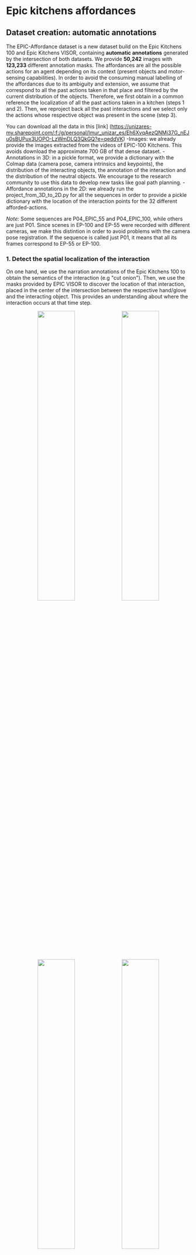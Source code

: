 # Epic kitchens affordances

## Dataset creation: automatic annotations

The EPIC-Affordance dataset is a new dataset build on the Epic Kitchens 100 and Epic Kitchens VISOR, containing **automatic annotations** generated by the intersection of both datasets. We provide **50,242** images with **123,233** different annotation masks. The affordances are all the possible actions for an agent depending on its context (present objects and motor-sensing capabilities). In order to avoid the consuming manual labelling of the affordances due to its ambiguity and extension, we assume that correspond to all the past actions taken in that place and filtered by the current distribution of the objects. Therefore, we first obtain in a common reference the localization of all the past actions taken in a kitchen (steps 1 and 2). Then, we reproject back all the past interactions and we select only the actions whose respective object was present in the scene (step 3).

You can download all the data in this [link] (https://unizares-my.sharepoint.com/:f:/g/personal/lmur_unizar_es/Eh6XvqAezQNMi37G_nEJu0sBUPux3UOPO-LzWmDLQ3QkGQ?e=qeddVK)
-Images: we already provide the images extracted from the videos of EPIC-100 Kitchens. This avoids download the approximate 700 GB of that dense dataset.
-Annotations in 3D: in a pickle format, we provide a dictionary with the Colmap data (camera pose, camera intrinsics and keypoints), the distribution of the interacting objects, the annotation of the interaction and the distribution of the neutral objects. We encourage to the research community to use this data to develop new tasks like goal path planning.
-Affordance annotations in the 2D: we already run the project_from_3D_to_2D.py for all the sequences in order to provide a pickle dictionary with the location of the interaction points for the 32 different afforded-actions.

*Note:* Some sequences are P04_EPIC_55 and P04_EPIC_100, while others are just P01. Since scenes in EP-100 and EP-55 were recorded with different cameras, we make this distintion in order to avoid problems with the camera pose registration. If the sequence is called just P01, it means that all its frames correspond to EP-55 or EP-100.

### 1. Detect the spatial localization of the interaction

On one hand, we use the narration annotations of the Epic Kitchens 100 to obtain the semantics of the interaction (e.g "cut onion"). Then, we use the masks provided by EPIC VISOR to discover the location of that interaction, placed in the center of the intersection between the respective hand/glove and the interacting object. This provides an understanding about where the interaction occurs at that time step.


<p align="center" width="100%">
    <img width="45%" src="https://github.com/lmur98/epic_kitchens_affordances/blob/main/imgs/P01_01_frame_0000003682.jpg"> 
    <img width="45%" src="https://github.com/lmur98/epic_kitchens_affordances/blob/main/imgs/P01_01_frame_0000019463.jpg"> 
</p>
<p align="center" width="100%">
    <img width="45%" src="https://github.com/lmur98/epic_kitchens_affordances/blob/main/imgs/P01_01_frame_0000049183.jpg"> 
    <img width="45%" src="https://github.com/lmur98/epic_kitchens_affordances/blob/main/imgs/P01_01_frame_0000091442.jpg"> 
</p>
<p align="center" width="100%">
    <img width="45%" src="https://github.com/lmur98/epic_kitchens_affordances/blob/main/imgs/P04_02_frame_0000000946.jpg"> 
    <img width="45%" src="https://github.com/lmur98/epic_kitchens_affordances/blob/main/imgs/P04_02_frame_0000005376.jpg"> 
</p>

### 2. Leverage all to the 3D

In a second stage, using Structure from Motion algorithms (COLMAP), we get the camera pose amd the global localization of the interaction in the 3D space obtaining a historical distribution of all the carried actions in that space. 
In the following images, we show in blue the different camera poses, in grey the Colmap keypoints and the different locations where the interactions occur.

<p align="center" width="100%">
    <img width="47%" src="https://github.com/lmur98/epic_kitchens_affordances/blob/main/imgs/Screenshot%20from%202022-12-14%2016-28-24.png"> 
    <img width="45%" src="https://github.com/lmur98/epic_kitchens_affordances/blob/main/imgs/Screenshot%20from%202022-12-13%2010-31-56.png"> 
</p>

### 3. Reproject the 3D to the 2D to obtain the affordances.

Using the camera intrinsic matrix and the camera pose provided in the "3D_output" directories, we reproject all the past interactions by running *"project_from_3D_to_2D.py"*. To filter the past interactions by the distribution of the objects in each scene, we use the VISOR annotations (active objects) and a constant distribution of passive objects (cupboard, oven, hob, fridge) which localization did not change with time. For example, if the VISOR annotation does not detect and "active cupboard", but in the past we opened the cupboard in that location, it means that there is a cupboard innactive. Therefore, we should detect that past interaction as a affordance, since it is a possible action associated to that 3D region.

We show some images of different affordances. Each point represents the location of a past interaction whose interacting objects are present.

<p align="center" width="100%">
    <img width="45%" src="https://github.com/lmur98/epic_kitchens_affordances/blob/main/imgs/P04_05_frame_0000111070.png"> 
    <img width="45%" src="https://github.com/lmur98/epic_kitchens_affordances/blob/main/imgs/P04_12_frame_0000008119.png"> 
</p>

Finally, for a better visualization we obtain a Gaussian heatmaps for each of the afforded actions.
Takeable and insertable
<p align="center" width="100%">
    <img width="45%" src="https://github.com/lmur98/epic_kitchens_affordances/blob/main/imgs/P04_02_frame_0000016034%20take.png"> 
    <img width="45%" src="https://github.com/lmur98/epic_kitchens_affordances/blob/main/imgs/P04_02_frame_0000033785%20insert.png"> 
</p>
Cuttable and driable
<p align="center" width="100%">
    <img width="45%" src="https://github.com/lmur98/epic_kitchens_affordances/blob/main/imgs/P04_02_frame_0000065888%20cut.png"> 
    <img width="45%" src="https://github.com/lmur98/epic_kitchens_affordances/blob/main/imgs/P04_04_frame_0000006974%20dry.png"> 
</p>

*Note*: the files in the *2D_output_labels* directories only contain the pixel points with the affordances and its semantic labels. When you run data.py, in the dataloader we incorporate a function to obtain the Gaussian heatmaps in an efficient way. This avoids to load the *N* masks.

## Baselines

We implemented different baselines, which are extensions of popular semantic segmentation datasets.
